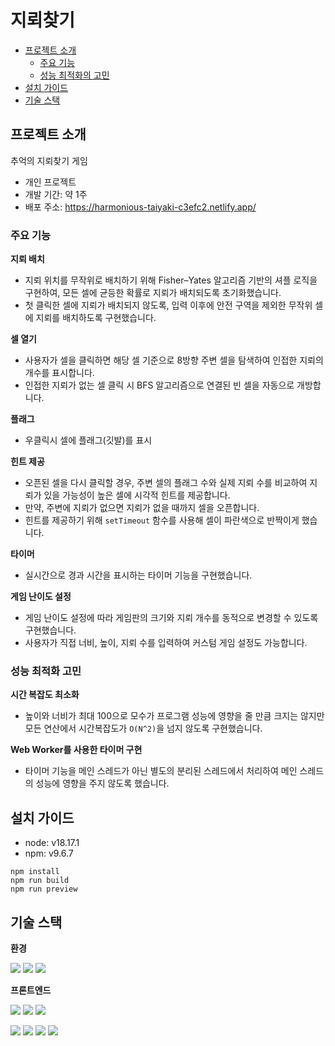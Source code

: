 # 지뢰찾기

- [프로젝트 소개](#프로젝트-소개)
  - [주요 기능](#주요-기능)
  - [성능 최적화의 고민](#성능-최적화의-고민)
- [설치 가이드](#설치-가이드)
- [기술 스택](#기술-스택)

## 프로젝트 소개

추억의 지뢰찾기 게임

- 개인 프로젝트
- 개발 기간: 약 1주
- 배포 주소: https://harmonious-taiyaki-c3efc2.netlify.app/

### 주요 기능

**지뢰 배치**

- 지뢰 위치를 무작위로 배치하기 위해 Fisher–Yates 알고리즘 기반의 셔플 로직을 구현하여, 모든 셀에 균등한 확률로 지뢰가 배치되도록 초기화했습니다.
- 첫 클릭한 셀에 지뢰가 배치되지 않도록, 입력 이후에 안전 구역을 제외한 무작위 셀에 지뢰를 배치하도록 구현했습니다.

**셀 열기**

- 사용자가 셀을 클릭하면 해당 셀 기준으로 8방향 주변 셀을 탐색하여 인접한 지뢰의 개수를 표시합니다.
- 인접한 지뢰가 없는 셀 클릭 시 BFS 알고리즘으로 연결된 빈 셀을 자동으로 개방합니다.

**플래그**

- 우클릭시 셀에 플래그(깃발)를 표시

**힌트 제공**

- 오픈된 셀을 다시 클릭할 경우, 주변 셀의 플래그 수와 실제 지뢰 수를 비교하여 지뢰가 있을 가능성이 높은 셀에 시각적 힌트를 제공합니다.
- 만약, 주변에 지뢰가 없으면 지뢰가 없을 때까지 셀을 오픈합니다.
- 힌트를 제공하기 위해 `setTimeout` 함수를 사용해 셀이 파란색으로 반짝이게 했습니다.

**타이머**

- 실시간으로 경과 시간을 표시하는 타이머 기능을 구현했습니다.

**게임 난이도 설정**

- 게임 난이도 설정에 따라 게임판의 크기와 지뢰 개수를 동적으로 변경할 수 있도록 구현했습니다.
- 사용자가 직접 너비, 높이, 지뢰 수를 입력하여 커스텀 게임 설정도 가능합니다.

### 성능 최적화 고민

**시간 복잡도 최소화**

- 높이와 너비가 최대 100으로 모수가 프로그램 성능에 영향을 줄 만큼 크지는 않지만 모든 연산에서 시간복잡도가 `O(N^2)`을 넘지 않도록 구현했습니다.

**Web Worker를 사용한 타이머 구현**

- 타이머 기능을 메인 스레드가 아닌 별도의 분리된 스레드에서 처리하여 메인 스레드의 성능에 영향을 주지 않도록 했습니다.

## 설치 가이드

- node: v18.17.1
- npm: v9.6.7

```
npm install
npm run build
npm run preview
```

## 기술 스택

**환경**

<img src="https://img.shields.io/badge/visualstudiocode-007ACC?style=for-the-badge&logo=visualstudiocode&logoColor=white"> <img src="https://img.shields.io/badge/git-F05032?style=for-the-badge&logo=git&logoColor=white"> <img src="https://img.shields.io/badge/github-181717?style=for-the-badge&logo=github&logoColor=white">

**프론트엔드**

<img src="https://img.shields.io/badge/vite-646CFF?style=for-the-badge&logo=vite&logoColor=white"> <img src="https://img.shields.io/badge/react-61DAFB?style=for-the-badge&logo=react&logoColor=white"> <img src="https://img.shields.io/badge/typescript-3178C6?style=for-the-badge&logo=typescript&logoColor=white">

<img src="https://img.shields.io/badge/reactrouter-CA4245?style=for-the-badge&logo=reactrouter&logoColor=white"> <img src="https://img.shields.io/badge/redux-764ABC?style=for-the-badge&logo=redux&logoColor=white"> <img src="https://img.shields.io/badge/styledcomponents-DB7093?style=for-the-badge&logo=styledcomponents&logoColor=white"> <img src="https://img.shields.io/badge/mui-007FFF?style=for-the-badge&logo=mui&logoColor=white">
